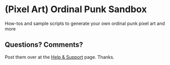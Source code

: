 # (Pixel Art) Ordinal Punk Sandbox


How-tos and sample scripts to generate your own ordinal punk pixel art and more






## Questions? Comments?

Post them over at the [Help & Support](https://github.com/geraldb/help) page. Thanks.




